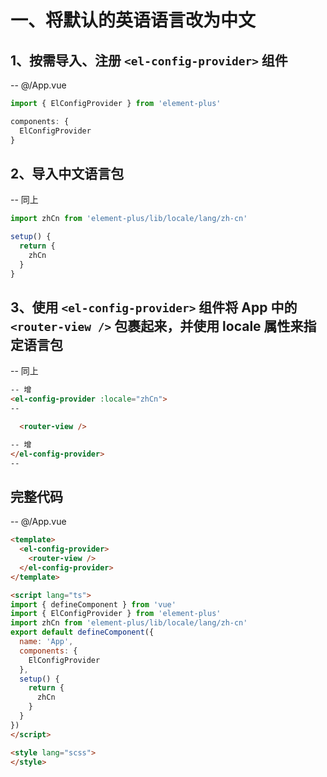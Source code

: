# 一、将默认的英语语言改为中文
  ## 1、按需导入、注册 `<el-config-provider>` 组件
  -- @/App.vue
  ```ts
  import { ElConfigProvider } from 'element-plus'

  components: {
    ElConfigProvider
  }
  ```

  ## 2、导入中文语言包
  -- 同上
  ```ts
  import zhCn from 'element-plus/lib/locale/lang/zh-cn'

  setup() {
    return {
      zhCn
    }
  }
  ```

  ## 3、使用 `<el-config-provider>` 组件将 App 中的 `<router-view />` 包裹起来，并使用 locale 属性来指定语言包
  -- 同上
  ```html
  -- 增
  <el-config-provider :locale="zhCn">
  --

    <router-view />

  -- 增
  </el-config-provider>
  --
  ```

  ## 完整代码
  -- @/App.vue
  ```html
  <template>
    <el-config-provider>
      <router-view />
    </el-config-provider>
  </template>

  <script lang="ts">
  import { defineComponent } from 'vue'
  import { ElConfigProvider } from 'element-plus'
  import zhCn from 'element-plus/lib/locale/lang/zh-cn'
  export default defineComponent({
    name: 'App',
    components: {
      ElConfigProvider
    },
    setup() {
      return {
        zhCn
      }
    }
  })
  </script>

  <style lang="scss">
  </style>
  ```